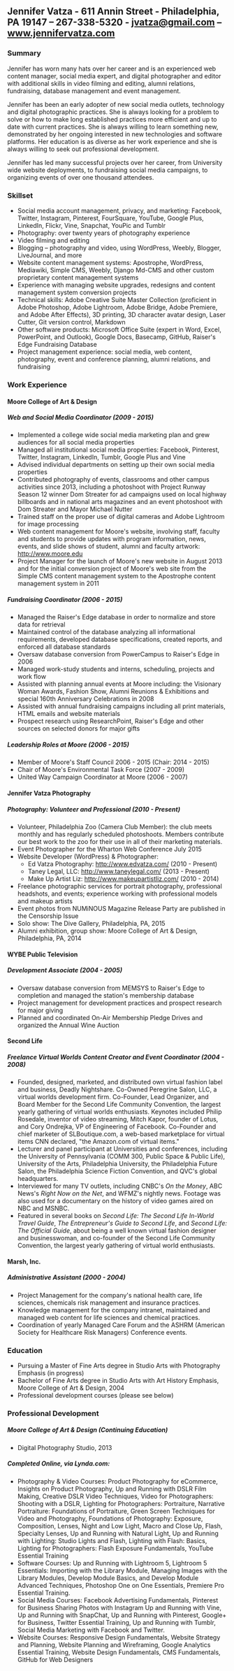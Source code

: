 ## Jennifer Vatza - 611 Annin Street - Philadelphia, PA 19147 – 267-338-5320 - jvatza@gmail.com – www.jennifervatza.com

### Summary
Jennifer has worn many hats over her career and is an experienced web content manager, social media expert, and digital photographer and editor with additional skills in video filming and editing, alumni relations, fundraising, database management and event management. 

Jennifer has been an early adopter of new social media outlets, technology and digital photographic practices. She is always looking for a problem to solve or how to make long established practices more efficient and up to date with current practices.  She is always willing to learn something new, demonstrated by her ongoing interested in new technologies and software platforms. Her education is as diverse as her work experience and she is always willing to seek out professional development.

Jennifer has led many successful projects over her career, from University wide website deployments, to fundraising social media campaigns, to organizing events of over one thousand attendees.

### Skillset

- Social media account management, privacy, and marketing: Facebook, Twitter, Instagram, Pinterest, FourSquare, YouTube, Google Plus, LinkedIn, Flickr, Vine, Snapchat, YouPic and Tumblr
- Photography: over twenty years of photography experience
- Video filming and editing
- Blogging – photography and video, using WordPress, Weebly, Blogger, LiveJournal, and more
- Website content management systems: Apostrophe, WordPress, Mediawiki, Simple CMS, Weebly, Django Md-CMS and other custom proprietary content management systems
- Experience with managing website upgrades, redesigns and content management system conversion projects
- Technical skills: Adobe Creative Suite Master Collection (proficient in Adobe Photoshop, Adobe Lightroom, Adobe Bridge, Adobe Premiere, and Adobe After Effects), 3D printing, 3D character avatar design, Laser Cutter, Git version control, Markdown
- Other software products: Microsoft Office Suite (expert in Word, Excel, PowerPoint, and Outlook), Google Docs, Basecamp, GitHub, Raiser's Edge Fundraising Database
- Project management experience: social media, web content, photography, event and conference planning, alumni relations, and fundraising

### Work Experience

#### Moore College of Art & Design 
##### Web and Social Media Coordinator (2009 - 2015)
- Implemented a college wide social media marketing plan and grew audiences for all social media properties
- Managed all institutional social media properties: Facebook, Pinterest, Twitter, Instagram, LinkedIn, Tumblr, Google Plus and Vine
- Advised individual departments on setting up their own social media properties
- Contributed photography of events, classrooms and other campus activities since 2013, including a photoshoot with Project Runway Season 12 winner Dom Streater for ad campaigns used on local highway billboards and in national arts magazines and an event photoshoot with Dom Streater and Mayor Michael Nutter
- Trained staff on the proper use of digital cameras and Adobe Lightroom for image processing
- Web content management for Moore's website, involving staff, faculty and students to provide updates with program information, news, events, and slide shows of student, alumni and faculty artwork: http://www.moore.edu
- Project Manager for the launch of Moore's new website in August 2013 and for the initial conversion project of Moore's web site from the Simple CMS content management system to the Apostrophe content management system in 2011


##### Fundraising Coordinator (2006 - 2015)
- Managed the Raiser's Edge database in order to normalize and store data for retrieval
- Maintained control of the database analyzing all informational requirements, developed database specifications, created reports, and enforced all database standards
- Oversaw database conversion from PowerCampus to Raiser's Edge in 2006
- Managed work-study students and interns, scheduling, projects and work flow
- Assisted with planning annual events at Moore including: the Visionary Woman Awards, Fashion Show, Alumni Reunions & Exhibitions and special 160th Anniversary Celebrations in 2008
- Assisted with annual fundraising campaigns including all print materials, HTML emails and website materials
- Prospect research using ResearchPoint, Raiser's Edge and other sources on selected donors for major gifts

##### Leadership Roles at Moore (2006 - 2015)
- Member of Moore's Staff Council 2006 - 2015 (Chair: 2014 - 2015)
- Chair of Moore's Environmental Task Force (2007 - 2009)
- United Way Campaign Coordinator at Moore (2006 - 2007)

#### Jennifer Vatza Photography
##### Photography: Volunteer and Professional (2010 - Present)
- Volunteer, Philadelphia Zoo (Camera Club Member): the club meets monthly and has regularly scheduled photoshoots. Members contribute our best work to the zoo for their use in all of their marketing materials. 
- Event Photographer for the Wharton Web Conference July 2015
- Website Developer (WordPress) & Photographer:
    - Ed Vatza Photography: http://www.edvatza.com/ (2010 - Present)
    - Taney Legal, LLC: http://www.taneylegal.com/ (2013 - Present)
    - Make Up Artist Liz: http://www.makeupartistliz.com/ (2010 - 2014)
- Freelance photographic services for portrait photography, professional headshots, and events; experience working with professional models and makeup artists
- Event photos from NUMiNOUS Magazine Release Party are published in the Censorship Issue
- Solo show: The Dive Gallery, Philadelphia, PA, 2015
- Alumni exhibition, group show: Moore College of Art & Design, Philadelphia, PA, 2014

#### WYBE Public Television
##### Development Associate (2004 - 2005)
- Oversaw database conversion from MEMSYS to Raiser's Edge to completion and managed the station's membership database
- Project management for development practices and prospect research for major giving
- Planned and coordinated On-Air Membership Pledge Drives and organized the Annual Wine Auction

#### Second Life
##### Freelance Virtual Worlds Content Creator and Event Coordinator (2004 - 2008)
- Founded, designed, marketed, and distributed own virtual fashion label and business, Deadly Nightshare. Co-Owned Peregrine Salon, LLC, a virtual worlds development firm. Co-Founder, Lead Organizer, and Board Member for the Second Life Community Convention, the largest yearly gathering of virtual worlds enthusiasts. Keynotes included Philip Rosedale, inventor of video streaming, Mitch Kapor, founder of Lotus, and Cory Ondrejka, VP of Engineering of Facebook. Co-Founder and chief marketer of SLBoutique.com, a web-based marketplace for virtual items CNN declared, "the Amazon.com of virtual items."
- Lecturer and panel participant at Universities and conferences, including the University of Pennsylvania (COMM 300, Public Space & Public Life), University of the Arts, Philadelphia University, the Philadelphia Future Salon, the Philadelphia Science Fiction Convention, and QVC's global headquarters.
- Interviewed for many TV outlets, including CNBC's *On the Money*, ABC News's *Right Now on the Net*, and WFMZ's nightly news. Footage was also used for a documentary on the history of video games aired on NBC and MSNBC.
- Featured in several books on *Second Life: The Second Life In-World Travel Guide*, *The Entrepreneur's Guide to Second Life*, and *Second Life: The Official Guide*, about being a well known virtual fashion designer and businesswoman, and co-founder of the Second Life Community Convention, the largest yearly gathering of virtual world enthusiasts.

#### Marsh, Inc.
##### Administrative Assistant (2000 - 2004)
- Project Management for the company's national health care, life sciences, chemicals risk management and insurance practices.
- Knowledge management for the company intranet, maintained and managed web content for life sciences and chemical practices.
- Coordination of yearly Managed Care Forum and the ASHRM (American Society for Healthcare Risk Managers) Conference events.

### Education
- Pursuing a Master of Fine Arts degree in Studio Arts with Photography Emphasis (in progress)
- Bachelor of Fine Arts degree in Studio Arts with Art History Emphasis, Moore College of Art & Design, 2004
- Professional development courses (please see below)

### Professional Development
##### Moore College of Art & Design (Continuing Education)
- Digital Photography Studio, 2013

##### Completed Online, via Lynda.com: 
- Photography & Video Courses: Product Photography for eCommerce, Insights on Product Photography, Up and Running with DSLR Film Making, Creative DSLR Video Techniques, Video for Photographers: Shooting with a DSLR, Lighting for Photographers: Portraiture, Narrative Portraiture: Foundations of Portraiture, Green Screen Techniques for Video and Photography, Foundations of Photography: Exposure, Composition, Lenses, Night and Low Light, Macro and Close Up, Flash, Specialty Lenses, Up and Running with Natural Light, Up and Running with Lighting: Studio Lights and Flash, Lighting with Flash: Basics, Lighting for Photographers: Flash Exposure Fundamentals, YouTube Essential Training
- Software Courses: Up and Running with Lightroom 5, Lightroom 5 Essentials: Importing with the Library Module, Managing Images with the Library Modules, Develop Module Basics, and Develop Module Advanced Techniques, Photoshop One on One Essentials, Premiere Pro Essential Training.
- Social Media Courses: Facebook Advertising Fundamentals, Pinterest for Business Sharing Photos with Instagram Up and Running with Vine, Up and Running with SnapChat, Up and Running with Pinterest, Google+ for Business, Twitter Essential Training, Up and Running with Tumblr, Social Media Marketing with Facebook and Twitter.
- Website Courses: Responsive Design Fundamentals, Website Strategy and Planning, Website Planning and Wireframing, Google Analytics Essential Training, Website Design Fundamentals, CMS Fundamentals, GitHub for Web Designers
